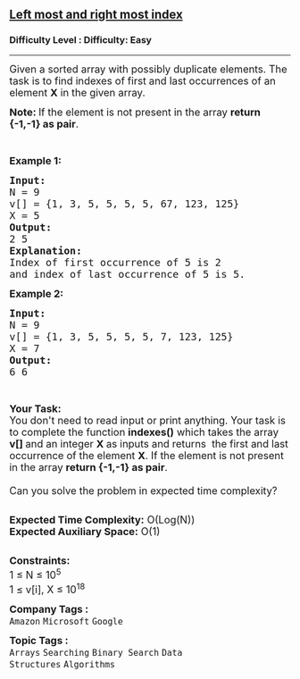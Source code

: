 <h2><a href="https://www.geeksforgeeks.org/problems/find-first-and-last-occurrence-of-x0849/1?page=5&category=Arrays&difficulty=Basic,Easy&sortBy=submissions">Left most and right most index</a></h2><h3>Difficulty Level : Difficulty: Easy</h3><hr><div class="problems_problem_content__Xm_eO"><p><span style="font-size:18px">Given a sorted array with possibly duplicate elements. The task is to find indexes of first and last occurrences of an element <strong>X</strong> in the given array.</span></p>

<p><strong><span style="font-size:18px">Note: </span></strong><span style="font-size:18px">If the element is not present in the array <strong>return {-1,-1} as pair</strong>.</span></p>

<p>&nbsp;</p>

<p><span style="font-size:18px"><strong>Example 1:</strong></span></p>

<pre><span style="font-size:18px"><strong>Input:</strong>
N = 9
v[] = {1, 3, 5, 5, 5, 5, 67, 123, 125}
X = 5</span>
<span style="font-size:18px"><strong>Output:</strong>
2 5</span>
<span style="font-size:18px"><strong>Explanation:
</strong>Index of first occurrence of 5 is 2
and index of last occurrence of 5 is 5.</span></pre>

<p><span style="font-size:18px"><strong>Example 2:</strong></span></p>

<pre><span style="font-size:18px"><strong>Input:</strong>
N = 9
v[] = {1, 3, 5, 5, 5, 5, 7, 123, 125}
X = 7
<strong>Output:</strong>
6 6</span></pre>

<p>&nbsp;</p>

<p><span style="font-size:18px"><strong>Your Task:&nbsp;&nbsp;</strong><br>
You don't need to read input or print anything. Your task is to complete the function&nbsp;<strong>indexes()</strong>&nbsp;which takes the array <strong>v[]</strong><strong>&nbsp;</strong>and an integer <strong>X&nbsp;</strong>as inputs and returns &nbsp;the first and last occurrence of the element <strong>X</strong>. If the element is not present in the array <strong>return {-1,-1} as pair</strong>.<br>
<br>
Can you solve the problem in expected time complexity?</span></p>

<p><br>
<span style="font-size:18px"><strong>Expected Time Complexity:</strong> O(Log(N))<br>
<strong>Expected Auxiliary Space:</strong> O(1)</span></p>

<p><br>
<span style="font-size:18px"><strong>Constraints:</strong><br>
1 ≤ N ≤ 10<sup>5</sup><br>
1 ≤ v[i], X ≤ 10<sup>18</sup></span></p>
</div><p><span style=font-size:18px><strong>Company Tags : </strong><br><code>Amazon</code>&nbsp;<code>Microsoft</code>&nbsp;<code>Google</code>&nbsp;<br><p><span style=font-size:18px><strong>Topic Tags : </strong><br><code>Arrays</code>&nbsp;<code>Searching</code>&nbsp;<code>Binary Search</code>&nbsp;<code>Data Structures</code>&nbsp;<code>Algorithms</code>&nbsp;